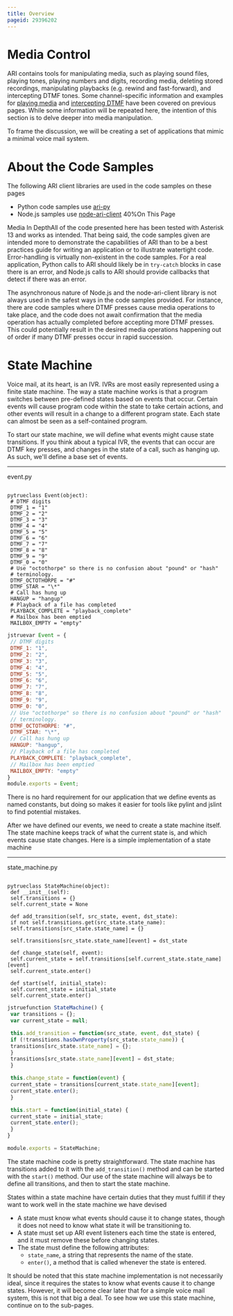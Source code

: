 ```yaml
---
title: Overview
pageid: 29396202
---
```


Media Control
=============

ARI contains tools for manipulating media, such as playing sound files, playing tones, playing numbers and digits, recording media, deleting stored recordings, manipulating playbacks (e.g. rewind and fast-forward), and intercepting DTMF tones. Some channel-specific information and examples for [playing media](/ARI-and-Channels:-Simple-Media-Manipulation) and [intercepting DTMF](/Configuration/Interfaces/Asterisk-REST-Interface-ARI/Introduction-to-ARI-and-Channels/ARI-and-Channels-Handling-DTMF) have been covered on previous pages. While some information will be repeated here, the intention of this section is to delve deeper into media manipulation.

To frame the discussion, we will be creating a set of applications that mimic a minimal voice mail system.

About the Code Samples
======================

The following ARI client libraries are used in the code samples on these pages

* Python code samples use [ari-py](https://github.com/asterisk/ari-py)
* Node.js samples use [node-ari-client](https://github.com/asterisk/node-ari-client)
40%On This Page


Media In DepthAll of the code presented here has been tested with Asterisk 13 and works as intended. That being said, the code samples given are intended more to demonstrate the capabilities of ARI than to be a best practices guide for writing an application or to illustrate watertight code. Error-handling is virtually non-existent in the code samples. For a real application, Python calls to ARI should likely be in `try-catch` blocks in case there is an error, and Node.js calls to ARI should provide callbacks that detect if there was an error.

The asynchronous nature of Node.js and the node-ari-client library is not always used in the safest ways in the code samples provided. For instance, there are code samples where DTMF presses cause media operations to take place, and the code does not await confirmation that the media operation has actually completed before accepting more DTMF presses. This could potentially result in the desired media operations happening out of order if many DTMF presses occur in rapid succession.

State Machine
=============

Voice mail, at its heart, is an IVR. IVRs are most easily represented using a finite state machine. The way a state machine works is that a program switches between pre-defined states based on events that occur. Certain events will cause program code within the state to take certain actions, and other events will result in a change to a different program state. Each state can almost be seen as a self-contained program.

To start our state machine, we will define what events might cause state transitions. If you think about a typical IVR, the events that can occur are DTMF key presses, and changes in the state of a call, such as hanging up. As such, we'll define a base set of events.




---

  
event.py  


```

pytrueclass Event(object):
 # DTMF digits
 DTMF_1 = "1"
 DTMF_2 = "2"
 DTMF_3 = "3"
 DTMF_4 = "4"
 DTMF_5 = "5"
 DTMF_6 = "6"
 DTMF_7 = "7"
 DTMF_8 = "8"
 DTMF_9 = "9"
 DTMF_0 = "0"
 # Use "octothorpe" so there is no confusion about "pound" or "hash"
 # terminology.
 DTMF_OCTOTHORPE = "#"
 DTMF_STAR = "\*"
 # Call has hung up
 HANGUP = "hangup"
 # Playback of a file has completed
 PLAYBACK_COMPLETE = "playback_complete"
 # Mailbox has been emptied
 MAILBOX_EMPTY = "empty"

```




```javascript title="event.js" linenums="1"
jstruevar Event = {
 // DTMF digits
 DTMF_1: "1",
 DTMF_2: "2",
 DTMF_3: "3",
 DTMF_4: "4",
 DTMF_5: "5",
 DTMF_6: "6",
 DTMF_7: "7",
 DTMF_8: "8",
 DTMF_9: "9",
 DTMF_0: "0",
 // Use "octothorpe" so there is no confusion about "pound" or "hash"
 // terminology.
 DTMF_OCTOTHORPE: "#",
 DTMF_STAR: "\*",
 // Call has hung up
 HANGUP: "hangup",
 // Playback of a file has completed
 PLAYBACK_COMPLETE: "playback_complete",
 // Mailbox has been emptied
 MAILBOX_EMPTY: "empty"
}
module.exports = Event;

```


There is no hard requirement for our application that we define events as named constants, but doing so makes it easier for tools like pylint and jslint to find potential mistakes.

After we have defined our events, we need to create a state machine itself. The state machine keeps track of what the current state is, and which events cause state changes. Here is a simple implementation of a state machine




---

  
state_machine.py  


```

pytrueclass StateMachine(object):
 def __init__(self):
 self.transitions = {}
 self.current_state = None

 def add_transition(self, src_state, event, dst_state):
 if not self.transitions.get(src_state.state_name):
 self.transitions[src_state.state_name] = {}

 self.transitions[src_state.state_name][event] = dst_state

 def change_state(self, event):
 self.current_state = self.transitions[self.current_state.state_name][event]
 self.current_state.enter()

 def start(self, initial_state):
 self.current_state = initial_state
 self.current_state.enter()

```




```javascript title="state_machine.js" linenums="1"
jstruefunction StateMachine() {
 var transitions = {};
 var current_state = null;

 this.add_transition = function(src_state, event, dst_state) {
 if (!transitions.hasOwnProperty(src_state.state_name)) {
 transitions[src_state.state_name] = {};
 }
 transitions[src_state.state_name][event] = dst_state;
 }

 this.change_state = function(event) {
 current_state = transitions[current_state.state_name][event];
 current_state.enter();
 }

 this.start = function(initial_state) {
 current_state = initial_state;
 current_state.enter();
 }
}

module.exports = StateMachine;

```


The state machine code is pretty straightforward. The state machine has transitions added to it with the `add_transition()` method and can be started with the `start()` method. Our use of the state machine will always be to define all transitions, and then to start the state machine.

States within a state machine have certain duties that they must fulfill if they want to work well in the state machine we have devised

* A state must know what events should cause it to change states, though it does not need to know what state it will be transitioning to.
* A state must set up ARI event listeners each time the state is entered, and it must remove these before changing states.
* The state must define the following attributes:
	+ `state_name`, a string that represents the name of the state.
	+ `enter()`, a method that is called whenever the state is entered.

It should be noted that this state machine implementation is not necessarily ideal, since it requires the states to know what events cause it to change states. However, it will become clear later that for a simple voice mail system, this is not that big a deal. To see how we use this state machine, continue on to the sub-pages.

